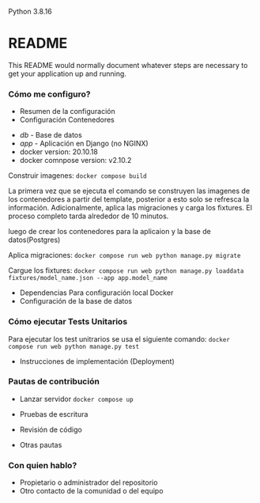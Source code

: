 Python 3.8.16

# README #

This README would normally document whatever steps are necessary to get your application up and running.


### Cómo me configuro? ###

* Resumen de la configuración
* Configuración
Contenedores
- *db* - Base de datos
- *app* - Aplicación en Django (no NGINX)
- docker version: 20.10.18
- docker comnpose version: v2.10.2

Construir imagenes: `docker compose build`


La primera vez que se ejecuta el comando se construyen las imagenes de los contenedores a partir del template, posterior a esto solo se refresca la información. Adicionalmente, aplica las migraciones y carga los fixtures. El proceso completo tarda alrededor de 10 minutos.

luego de crear los contenedores para la aplicaion y la base de datos(Postgres) 

Aplica migraciones: `docker compose run web python manage.py migrate`

Cargue los fixtures: `docker compose run web python manage.py loaddata fixtures/model_name.json --app app.model_name`


* Dependencias
Para configuración local Docker
* Configuración de la base de datos
### Cómo ejecutar Tests Unitarios ###
  Para ejecutar los test unitrarios se usa el siguiente comando:
  `docker compose run web python manage.py test`
* Instrucciones de implementación (Deployment)

### Pautas de contribución ###

* Lanzar servidor
`docker compose up`


* Pruebas de escritura
* Revisión de código
* Otras pautas

### Con quien hablo? ###

* Propietario o administrador del repositorio
* Otro contacto de la comunidad o del equipo
